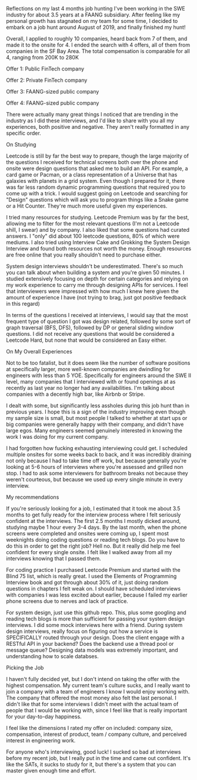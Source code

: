 Reflections on my last 4 months job hunting
I've been working in the SWE industry for about 3.5 years at a FAANG subsidiary. After feeling like my personal growth has stagnated on my team for some time, I decided to embark on a job hunt around August of 2019, and finally finished my hunt!

Overall, I applied to roughly 10 companies, heard back from 7 of them, and made it to the onsite for 4. I ended the search with 4 offers, all of them from companies in the SF Bay Area. The total compensation is comparable for all 4, ranging from 200K to 280K

Offer 1: Public FinTech company

Offer 2: Private FinTech company

Offer 3: FAANG-sized public company

Offer 4: FAANG-sized public company

There were actually many great things I noticed that are trending in the industry as I did these interviews, and I'd like to share with you all my experiences, both positive and negative. They aren't really formatted in any specific order.

On Studying

Leetcode is still by far the best way to prepare, though the large majority of the questions I received for technical screens both over the phone and onsite were design questions that asked me to build an API. For example, a card game or Pacman, or a class representation of a Universe that has galaxies with planets in a grid system. Even though I prepared for it, there was far less random dynamic programming questions that required you to come up with a trick. I would suggest going on Leetcode and searching for "Design" questions which will ask you to program things like a Snake game or a Hit Counter. They're much more useful given my experiences.

I tried many resources for studying. Leetcode Premium was by far the best, allowing me to filter for the most relevant questions (I'm not a Leetcode shill, I swear) and by company. I also liked that some questions had curated answers. I "only" did about 100 leetcode questions, 80% of which were mediums. I also tried using Interview Cake and Grokking the System Design Interview and found both resources not worth the money. Enough resources are free online that you really shouldn't need to purchase either.

System design interviews shouldn't be underestimated. There's so much you can talk about when building a system and you're given 50 minutes. I studied extensively focusing on depth for certain categories and relying on my work experience to carry me through designing APIs for services. I feel that interviewers were impressed with how much I knew here given the amount of experience I have (not trying to brag, just got positive feedback in this regard)

In terms of the questions I received at interviews, I would say that the most frequent type of question I got was design related, followed by some sort of graph traversal (BFS, DFS), followed by DP or general sliding window questions. I did not receive any questions that would be considered a Leetcode Hard, but none that would be considered an Easy either.

On My Overall Experiences

Not to be too fatalist, but it does seem like the number of software positions at specifically larger, more well-known companies are dwindling for engineers with less than 5 YOE. Specifically for engineers around the SWE II level, many companies that I interviewed with or found openings at as recently as last year no longer had any availabilities. I'm talking about companies with a decently high bar, like Airbnb or Stripe.

I dealt with some, but significantly less assholes during this job hunt than in previous years. I hope this is a sign of the industry improving even though my sample size is small, but most people I talked to whether at start ups or big companies were generally happy with their company, and didn't have large egos. Many engineers seemed genuinely interested in knowing the work I was doing for my current company.

I had forgotten how fucking exhausting interviewing could get. I scheduled multiple onsites for some weeks back to back, and it was incredibly draining not only because I had to take time off work, but because generally you're looking at 5-6 hours of interviews where you're assessed and grilled non stop. I had to ask some interviewers for bathroom breaks not because they weren't courteous, but because we used up every single minute in every interview.

My recommendations

If you're seriously looking for a job, I estimated that it took me about 3.5 months to get fully ready for the interview process where I felt seriously confident at the interviews. The first 2.5 months I mostly dicked around, studying maybe 1 hour every 3-4 days. By the last month, when the phone screens were completed and onsites were coming up, I spent most weeknights doing coding questions or reading tech blogs. Do you have to do this in order to get the right job? Hell no. But it really did help me feel confident for every single onsite. I felt like I walked away from all my interviews knowing that I passed them.

For coding practice I purchased Leetcode Premium and started with the Blind 75 list, which is really great. I used the Elements of Programming Interview book and got through about 30% of it, just doing random questions in chapters I felt weak on. I should have scheduled interviews with companies I was less excited about earlier, because I failed my earlier phone screens due to nerves and lack of practice.

For system design, just use this github repo. This, plus some googling and reading tech blogs is more than sufficient for passing your system design interviews. I did some mock interviews here with a friend. During system design interviews, really focus on figuring out how a service is SPECIFICALLY routed through your design. Does the client engage with a RESTful API in your backend? Does the backend use a thread pool or message queue? Designing data models was extremely important, and understanding how to scale databses.

Picking the Job

I haven't fully decided yet, but I don't intend on taking the offer with the highest compensation. My current team's culture sucks, and I really want to join a company with a team of engineers I know I would enjoy working with. The company that offered the most money also felt the last personal. I didn't like that for some interviews I didn't meet with the actual team of people that I would be working with, since I feel like that is really important for your day-to-day happiness.

I feel like the dimensions I rated my offer on included: company size, compensation, interest of product, team / company culture, and perceived interest in engineering work.

For anyone who's interviewing, good luck! I sucked so bad at interviews before my recent job, but I really put in the time and came out confident. It's like the SATs, it sucks to study for it, but there's a system that you can master given enough time and effort.
